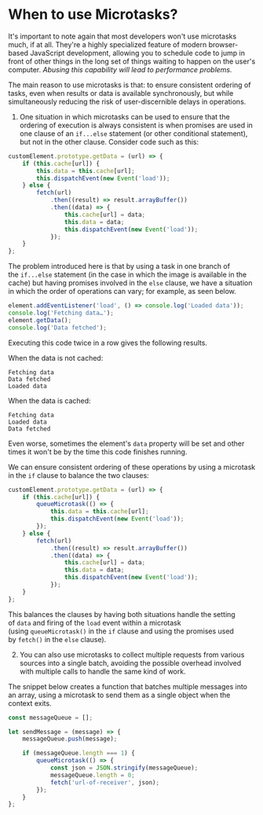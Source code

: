 # When to use Microtasks?

It's important to note again that most developers won't use microtasks much, if at all. They're a highly specialized feature of modern browser-based JavaScript development, allowing you to schedule code to jump in front of other things in the long set of things waiting to happen on the user's computer. _Abusing this capability will lead to performance problems._

The main reason to use microtasks is that: to ensure consistent ordering of tasks, even when results or data is available synchronously, but while simultaneously reducing the risk of user-discernible delays in operations.

1. One situation in which microtasks can be used to ensure that the ordering of execution is always consistent is when promises are used in one clause of an `if...else` statement (or other conditional statement), but not in the other clause. Consider code such as this:

```js
customElement.prototype.getData = (url) => {
	if (this.cache[url]) {
		this.data = this.cache[url];
		this.dispatchEvent(new Event('load'));
	} else {
		fetch(url)
			.then((result) => result.arrayBuffer())
			.then((data) => {
				this.cache[url] = data;
				this.data = data;
				this.dispatchEvent(new Event('load'));
			});
	}
};
```

The problem introduced here is that by using a task in one branch of the `if...else` statement (in the case in which the image is available in the cache) but having promises involved in the `else` clause, we have a situation in which the order of operations can vary; for example, as seen below.

```js
element.addEventListener('load', () => console.log('Loaded data'));
console.log('Fetching data…');
element.getData();
console.log('Data fetched');
```

Executing this code twice in a row gives the following results.

When the data is not cached:

```
Fetching data
Data fetched
Loaded data
```

When the data is cached:

```
Fetching data
Loaded data
Data fetched
```

Even worse, sometimes the element's `data` property will be set and other times it won't be by the time this code finishes running.

We can ensure consistent ordering of these operations by using a microtask in the `if` clause to balance the two clauses:

```js
customElement.prototype.getData = (url) => {
	if (this.cache[url]) {
		queueMicrotask(() => {
			this.data = this.cache[url];
			this.dispatchEvent(new Event('load'));
		});
	} else {
		fetch(url)
			.then((result) => result.arrayBuffer())
			.then((data) => {
				this.cache[url] = data;
				this.data = data;
				this.dispatchEvent(new Event('load'));
			});
	}
};
```

This balances the clauses by having both situations handle the setting of `data` and firing of the `load` event within a microtask (using `queueMicrotask()` in the `if` clause and using the promises used by `fetch()` in the `else` clause).

2. You can also use microtasks to collect multiple requests from various sources into a single batch, avoiding the possible overhead involved with multiple calls to handle the same kind of work.

The snippet below creates a function that batches multiple messages into an array, using a microtask to send them as a single object when the context exits.

```js
const messageQueue = [];

let sendMessage = (message) => {
	messageQueue.push(message);

	if (messageQueue.length === 1) {
		queueMicrotask(() => {
			const json = JSON.stringify(messageQueue);
			messageQueue.length = 0;
			fetch('url-of-receiver', json);
		});
	}
};
```
